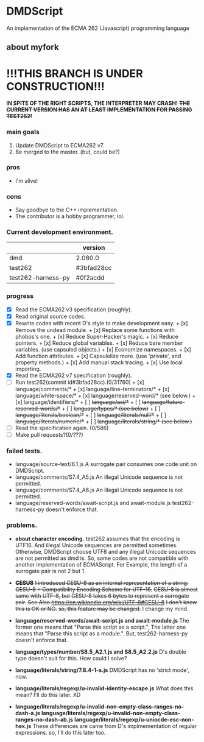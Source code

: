 DMDScript
=========

An implementation of the ECMA 262 (Javascript) programming language


## about myfork

# !!!THIS BRANCH IS UNDER CONSTRUCTION!!!
**IN SPITE OF THE RIGHT SCRIPTS, THE INTERPRETER MAY CRASH!**
~~**THE CURRENT VERSION HAS AN AT LEAST IMPLEMENTATION FOR PASSING TEST262!**~~


### main goals
1. Update DMDScript to ECMA262 v7.
2. Be merged to the master. (but, could be?)

### pros
* I'm alive!

### cons
* Say goodbye to the C++ implementation.
* The contributor is a hobby programmer, lol.


### Current development environment.
| | version |
| --- | --- |
| dmd | 2.080.0 |
| test262 | #3bfad28cc |
| test262-harness-py | #0f2acdd |


### progress
* [x] Read the ECMA262 v3 specification (roughly).
* [x] Read original source codes.
* [x] Rewrite codes with recent D's style to make development easy.
      + [x] Remove the undead module.
      + [x] Replace some functions with phobos's one.
      + [x] Reduce Super-Hacker's magic.
      + [x] Reduce pointers.
      + [x] Reduce global variables.
      + [x] Reduce bare member variables. (use capsuled objects.)
      + [x] Economize namespaces.
      + [x] Add function attributes.
      + [x] Capsulelize more. (use 'private', and property methods.)
      + [x] Add manual stack tracing.
      + [x] Use local importing.
* [x] Read the ECMA262 v7 specification (roughly).
* [ ] Run test262(commit id#3bfad28cc).(0/31760)
      + [x] language/comments/*
      + [x] language/line-terminators/*
      + [x] language/white-space/*
      + [x] language/reserved-word/* (see below.)
      + [x] language/identifiers/*
      + [ ] ~~language/asi/*~~
      + [ ] ~~language/future-reserved-words/*~~
      + [ ] ~~language/types/* (see below)~~
      + [ ] ~~language/literals/boolean/*~~
      + [ ] ~~language/literals/null/*~~
      + [ ] ~~language/literals/numeric/*~~
      + [ ] ~~language/literals/string/* (see below.)~~
* [ ] Read the specification again. (0/586)
* [ ] Make pull requests?(0/???)

### failed tests.
* language/source-text/6.1.js
  A surrogate pair consumes one code unit on DMDScript.
* language/comments/S7.4_A5.js
  An illegal Unicode sequence is not permitted.
* language/comments/S7.4_A6.js
  An illegal Unicode sequence is not permitted.
* language/reserved-words/await-script.js and await-module.js
  test262-harness-py doesn't enforce that.

### problems.
* __about character encoding.__
  test262 assumes that the encoding is UTF16. And illegal Unicode sequences are permitted sometimes.
  Otherwise, DMDScript choose UTF8 and any illegal Unicode sequences are not permitted as dmd is.
  So, some codes are not compatible with another implementation of ECMAScript.
  For Example, the length of a surrogate pair is not 2 but 1.

* ~~__CESU8__~~
  ~~I introduced CESU-8 as an internal representation of a string.~~
  ~~CESU-8 = Compatibility Encoding Scheme for UTF-16.~~
  ~~CESU-8 is almost same with UTF-8, but CESU-8 takes 6 bytes to represent a surrogate pair.~~
  ~~See Also https://en.wikipedia.org/wiki/UTF-8#CESU-8~~
  ~~I don't know this is OK or NG.~~
  ~~so, this feature may be changed.~~
  I change my mind.

* __language/reserved-words/await-script.js and await-module.js__
  The former one means that "Parse this script as a script.", The latter one means that "Parse this script as a module.".
  But, test262-harness-py doesn't enforce that.

* __language/types/number/S8.5_A2.1.js and S8.5_A2.2.js__
  D's double type doesn't suit for this. How could I solve?

* __language/literals/string/7.8.4-1-s.js__
  DMDScript has no 'strict mode', now.

* __language/literals/regexp/u-invalid-identity-escape.js__
  What does this mean? I'll do this later. XD

* __language/literals/regexp/u-invalid-non-empty-class-ranges-no-dash-a.js__
  __language/literals/regexp/u-invalid-non-empty-class-ranges-no-dash-ab.js__
  __language/literals/regexp/u-uniocde-esc-non-hex.js__
  These differences are came from D's implmementation of regular expressions.
  so, I'll do this later too.